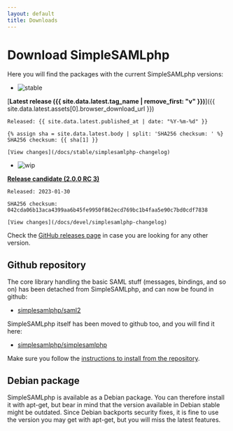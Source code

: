 ```yaml
---
layout: default
title: Downloads
---
```


# Download SimpleSAMLphp

Here you will find the packages with the current SimpleSAMLphp versions:

* <img class="icon" src="/res/icons/completed.png" alt="stable">
[**Latest release ({{ site.data.latest.tag_name | remove_first: "v" }})**]({{ site.data.latest.assets[0].browser_download_url }})

    Released: {{ site.data.latest.published_at | date: "%Y-%m-%d" }}

    {% assign sha = site.data.latest.body | split: 'SHA256 checksum: ' %}
    SHA256 checksum: {{ sha[1] }}

    [View changes](/docs/stable/simplesamlphp-changelog)

* <img class="icon" src="/res/icons/inwork.png" alt="wip">
[**Release candidate (2.0.0 RC 3)**](https://github.com/simplesamlphp/simplesamlphp/releases/download/v2.0.0-rc3/simplesamlphp-2.0.0-rc3.tar.gz)

    Released: 2023-01-30

    SHA256 checksum: 042cda06b13aca4399aa6b45fe9950f862ecd769bc1b4faa5e90c7bd0cdf7838

    [View changes](/docs/devel/simplesamlphp-changelog)

Check the [GitHub releases page](https://github.com/simplesamlphp/simplesamlphp/releases)
in case you are looking for any other version.

## Github repository

The core library handling the basic SAML stuff (messages, bindings, and so on) has been
detached from SimpleSAMLphp, and can now be found in github:

* [simplesamlphp/saml2](https://github.com/simplesamlphp/saml2)

SimpleSAMLphp itself has been moved to github too, and you will find it here:

* [simplesamlphp/simplesamlphp](https://github.com/simplesamlphp/simplesamlphp)

Make sure you follow the
[instructions to install from the repository](https://simplesamlphp.org/docs/devel/simplesamlphp-install-repo.html).

## Debian package

SimpleSAMLphp is available as a Debian package. You can therefore install it with apt-get,
but bear in mind that the version available in Debian stable might be outdated. Since Debian
backports security fixes, it is fine to use the version you may get with apt-get, but you will
miss the latest features.
